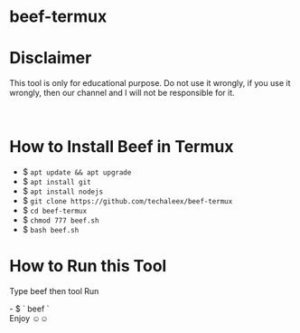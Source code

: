 # beef-termux

<html>
<body>
<h1>Disclaimer</h1>
<p>This tool is only for educational purpose.
Do not use it wrongly, if you use it wrongly,
then our channel and I will not be responsible for it.<p>
<br>
<h1>How to Install Beef in Termux</h1>

- $ ` apt update && apt upgrade `
- $ ` apt install git `
- $ ` apt install nodejs `
- $ ` git clone https://github.com/techaleex/beef-termux `
- $ ` cd beef-termux `
- $ ` chmod 777 beef.sh `
- $ ` bash beef.sh `
<h1>How to Run this Tool</h1>

<p>Type beef then tool Run</p>
- $ ` beef ` 
</br>
Enjoy ☺️☺️
</body>
</html>
